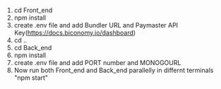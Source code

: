 1) cd Front_end
2) npm install
3) create .env file and add
    Bundler URL and Paymaster API Key(https://docs.biconomy.io/dashboard)
4) cd ..
5) cd Back_end
6) npm install
7) create .env file and add PORT number and MONOGOURL
8) Now run both Front_end and Back_end parallelly in differnt terminals "npm start"